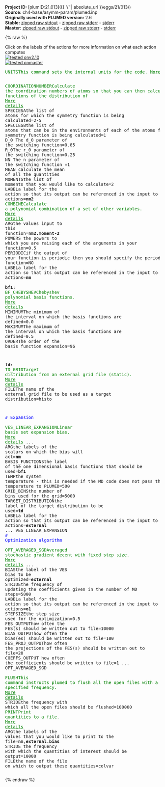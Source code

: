 **Project ID:** [plumID:21.013]({{ '/' | absolute_url }}eggs/21/013/)  
**Source:** ch4-base/asymm-param/plumed.inp  
**Originally used with PLUMED version:** 2.6  
**Stable:** [zipped raw stdout](plumed.inp.plumed.stdout.txt.zip) - [zipped raw stderr](plumed.inp.plumed.stderr.txt.zip) - [stderr](plumed.inp.plumed.stderr)  
**Master:** [zipped raw stdout](plumed.inp.plumed_master.stdout.txt.zip) - [zipped raw stderr](plumed.inp.plumed_master.stderr.txt.zip) - [stderr](plumed.inp.plumed_master.stderr)  

{% raw %}
<div class="plumedpreheader">
<div class="headerInfo" id="value_details_data/ch4-base/asymm-param/plumed.inp"> Click on the labels of the actions for more information on what each action computes </div>
<div class="containerBadge">
<div class="headerBadge"><a href="plumed.inp.plumed.stderr"><img src="https://img.shields.io/badge/v2.10-passing-green.svg" alt="tested onv2.10" /></a></div>
<div class="headerBadge"><a href="plumed.inp.plumed_master.stderr"><img src="https://img.shields.io/badge/master-passing-green.svg" alt="tested onmaster" /></a></div>
</div>
</div>
<pre class="plumedlisting">
<span class="plumedtooltip" style="color:green">UNITS<span class="right">This command sets the internal units for the code. <a href="https://www.plumed.org/doc-master/user-doc/html/UNITS" style="color:green">More details</a><i></i></span></span> <span class="plumedtooltip">LENGTH<span class="right">the units of lengths<i></i></span></span>=A <span class="plumedtooltip">TIME<span class="right">the units of time<i></i></span></span>=fs <span class="plumedtooltip">ENERGY<span class="right">the units of energy<i></i></span></span>=kcal/mol

<span style="display:none;" id="data/ch4-base/asymm-param/plumed.inp">The UNITS action with label <b></b> calculates something</span><span class="plumedtooltip" style="color:green">COORDINATIONNUMBER<span class="right">Calculate the coordination numbers of atoms so that you can then calculate functions of the distribution of <a href="https://www.plumed.org/doc-master/user-doc/html/COORDINATIONNUMBER" style="color:green">More details</a><i></i></span></span> <span class="plumedtooltip">SPECIESA<span class="right">the list of atoms for which the symmetry function is being calculated<i></i></span></span>=2-5 <span class="plumedtooltip">SPECIESB<span class="right">the list of atoms that can be in the environments of each of the atoms for which the symmetry function is being calculated<i></i></span></span>=1 <span class="plumedtooltip">D_0<span class="right"> The d_0 parameter of the switching function<i></i></span></span>=0.85 <span class="plumedtooltip">R_0<span class="right">The r_0 parameter of the switching function<i></i></span></span>=0.25 <span class="plumedtooltip">NN<span class="right"> The n parameter of the switching function <i></i></span></span>=1 <span class="plumedtooltip">MEAN<span class="right"> calculate the mean of all the quantities<i></i></span></span> <span class="plumedtooltip">MOMENTS<span class="right">the list of moments that you would like to calculate<i></i></span></span>=2 <span class="plumedtooltip">LABEL<span class="right">a label for the action so that its output can be referenced in the input to other actions<i></i></span></span>=<b name="data/ch4-base/asymm-param/plumed.inpnm2" onclick='showPath("data/ch4-base/asymm-param/plumed.inp","data/ch4-base/asymm-param/plumed.inpnm2","data/ch4-base/asymm-param/plumed.inpnm2","brown")'>nm2</b>
<span style="display:none;" id="data/ch4-base/asymm-param/plumed.inpnm2">The COORDINATIONNUMBER action with label <b>nm2</b> calculates the following quantities:<table  align="center" frame="void" width="95%" cellpadding="5%"><tr><td width="5%"><b> Quantity </b>  </td><td><b> Description </b> </td></tr><tr><td width="5%">nm2.mean</td><td>the mean of the colvars</td></tr><tr><td width="5%">nm2.moment</td><td>the moments of the distribution</td></tr><tr><td width="5%">nm2.value</td><td>the coordination numbers of the specified atoms</td></tr></table></span><span class="plumedtooltip" style="color:green">COMBINE<span class="right">Calculate a polynomial combination of a set of other variables. <a href="https://www.plumed.org/doc-master/user-doc/html/COMBINE" style="color:green">More details</a><i></i></span></span> <span class="plumedtooltip">ARG<span class="right">the values input to this function<i></i></span></span>=<b name="data/ch4-base/asymm-param/plumed.inpnm2">nm2.moment-2</b> <span class="plumedtooltip">POWERS<span class="right"> the powers to which you are raising each of the arguments in your function<i></i></span></span>=0.5 <span class="plumedtooltip">PERIODIC<span class="right">if the output of your function is periodic then you should specify the periodicity of the function<i></i></span></span>=NO <span class="plumedtooltip">LABEL<span class="right">a label for the action so that its output can be referenced in the input to other actions<i></i></span></span>=<b name="data/ch4-base/asymm-param/plumed.inpnm" onclick='showPath("data/ch4-base/asymm-param/plumed.inp","data/ch4-base/asymm-param/plumed.inpnm","data/ch4-base/asymm-param/plumed.inpnm","brown")'>nm</b>
<br/><span style="display:none;" id="data/ch4-base/asymm-param/plumed.inpnm">The COMBINE action with label <b>nm</b> calculates the following quantities:<table  align="center" frame="void" width="95%" cellpadding="5%"><tr><td width="5%"><b> Quantity </b>  </td><td><b> Description </b> </td></tr><tr><td width="5%">nm.value</td><td>a linear combination</td></tr></table></span><b name="data/ch4-base/asymm-param/plumed.inpbf1" onclick='showPath("data/ch4-base/asymm-param/plumed.inp","data/ch4-base/asymm-param/plumed.inpbf1","data/ch4-base/asymm-param/plumed.inpbf1","brown")'>bf1</b>: <span class="plumedtooltip" style="color:green">BF_CHEBYSHEV<span class="right">Chebyshev polynomial basis functions. <a href="https://www.plumed.org/doc-master/user-doc/html/BF_CHEBYSHEV" style="color:green">More details</a><i></i></span></span> <span class="plumedtooltip">MINIMUM<span class="right">The minimum of the interval on which the basis functions are defined<i></i></span></span>=0.0 <span class="plumedtooltip">MAXIMUM<span class="right">The maximum of the interval on which the basis functions are defined<i></i></span></span>=0.5 <span class="plumedtooltip">ORDER<span class="right">The order of the basis function expansion<i></i></span></span>=96

<span style="display:none;" id="data/ch4-base/asymm-param/plumed.inpbf1">The BF_CHEBYSHEV action with label <b>bf1</b> calculates something</span><b name="data/ch4-base/asymm-param/plumed.inptd" onclick='showPath("data/ch4-base/asymm-param/plumed.inp","data/ch4-base/asymm-param/plumed.inptd","data/ch4-base/asymm-param/plumed.inptd","brown")'>td</b>: <span class="plumedtooltip" style="color:green">TD_GRID<span class="right">Target distribution from an external grid file (static). <a href="https://www.plumed.org/doc-master/user-doc/html/TD_GRID" style="color:green">More details</a><i></i></span></span> <span class="plumedtooltip">FILE<span class="right">The name of the external grid file to be used as a target distribution<i></i></span></span>=histo

<span style="color:blue" class="comment"># Expansion</span>
<br/><span style="display:none;" id="data/ch4-base/asymm-param/plumed.inptd">The TD_GRID action with label <b>td</b> calculates something</span><span class="plumedtooltip" style="color:green">VES_LINEAR_EXPANSION<span class="right">Linear basis set expansion bias. <a href="https://www.plumed.org/doc-master/user-doc/html/VES_LINEAR_EXPANSION" style="color:green">More details</a><i></i></span></span> ...
 <span class="plumedtooltip">ARG<span class="right">the labels of the scalars on which the bias will act<i></i></span></span>=<b name="data/ch4-base/asymm-param/plumed.inpnm">nm</b>
 <span class="plumedtooltip">BASIS_FUNCTIONS<span class="right">the label of the one dimensional basis functions that should be used<i></i></span></span>=<b name="data/ch4-base/asymm-param/plumed.inpbf1">bf1</b>
 <span class="plumedtooltip">TEMP<span class="right">the system temperature - this is needed if the MD code does not pass the temperature to PLUMED<i></i></span></span>=500
 <span class="plumedtooltip">GRID_BINS<span class="right">the number of bins used for the grid<i></i></span></span>=5000
 <span class="plumedtooltip">TARGET_DISTRIBUTION<span class="right">the label of the target distribution to be used<i></i></span></span>=<b name="data/ch4-base/asymm-param/plumed.inptd">td</b>
 <span class="plumedtooltip">LABEL<span class="right">a label for the action so that its output can be referenced in the input to other actions<i></i></span></span>=<b name="data/ch4-base/asymm-param/plumed.inpexternal" onclick='showPath("data/ch4-base/asymm-param/plumed.inp","data/ch4-base/asymm-param/plumed.inpexternal","data/ch4-base/asymm-param/plumed.inpexternal","brown")'>external</b>
... VES_LINEAR_EXPANSION
<br/><span style="color:blue" class="comment"># Optimization algorithm</span>
<br/><span style="display:none;" id="data/ch4-base/asymm-param/plumed.inpexternal">The VES_LINEAR_EXPANSION action with label <b>external</b> calculates the following quantities:<table  align="center" frame="void" width="95%" cellpadding="5%"><tr><td width="5%"><b> Quantity </b>  </td><td><b> Description </b> </td></tr><tr><td width="5%">external.bias</td><td>the instantaneous value of the bias potential</td></tr><tr><td width="5%">external.force2</td><td>the instantaneous value of the squared force due to this bias potential</td></tr></table></span><span class="plumedtooltip" style="color:green">OPT_AVERAGED_SGD<span class="right">Averaged stochastic gradient decent with fixed step size. <a href="https://www.plumed.org/doc-master/user-doc/html/OPT_AVERAGED_SGD" style="color:green">More details</a><i></i></span></span> ...
  <span class="plumedtooltip">BIAS<span class="right">the label of the VES bias to be optimized<i></i></span></span>=<b name="data/ch4-base/asymm-param/plumed.inpexternal">external</b>
  <span class="plumedtooltip">STRIDE<span class="right">the frequency of updating the coefficients given in the number of MD steps<i></i></span></span>=5000
  <span class="plumedtooltip">LABEL<span class="right">a label for the action so that its output can be referenced in the input to other actions<i></i></span></span>=<b name="data/ch4-base/asymm-param/plumed.inpo1" onclick='showPath("data/ch4-base/asymm-param/plumed.inp","data/ch4-base/asymm-param/plumed.inpo1","data/ch4-base/asymm-param/plumed.inpo1","brown")'>o1</b>
  <span class="plumedtooltip">STEPSIZE<span class="right">the step size used for the optimization<i></i></span></span>=0.5
  <span class="plumedtooltip">FES_OUTPUT<span class="right">how often the FES(s) should be written out to file<i></i></span></span>=10000
  <span class="plumedtooltip">BIAS_OUTPUT<span class="right">how often the bias(es) should be written out to file<i></i></span></span>=100
  <span class="plumedtooltip">FES_PROJ_OUTPUT<span class="right">how often the projections of the FES(s) should be written out to file<i></i></span></span>=20
  <span class="plumedtooltip">COEFFS_OUTPUT<span class="right"> how often the coefficients should be written to file<i></i></span></span>=1
... OPT_AVERAGED_SGD
<br/><span style="display:none;" id="data/ch4-base/asymm-param/plumed.inpo1">The OPT_AVERAGED_SGD action with label <b>o1</b> calculates the following quantities:<table  align="center" frame="void" width="95%" cellpadding="5%"><tr><td width="5%"><b> Quantity </b>  </td><td><b> Description </b> </td></tr><tr><td width="5%">o1.value</td><td>a scalar</td></tr></table></span><span class="plumedtooltip" style="color:green">FLUSH<span class="right">This command instructs plumed to flush all the open files with a user specified frequency. <a href="https://www.plumed.org/doc-master/user-doc/html/FLUSH" style="color:green">More details</a><i></i></span></span> <span class="plumedtooltip">STRIDE<span class="right">the frequency with which all the open files should be flushed<i></i></span></span>=100000
<span class="plumedtooltip" style="color:green">PRINT<span class="right">Print quantities to a file. <a href="https://www.plumed.org/doc-master/user-doc/html/PRINT" style="color:green">More details</a><i></i></span></span> <span class="plumedtooltip">ARG<span class="right">the labels of the values that you would like to print to the file<i></i></span></span>=<b name="data/ch4-base/asymm-param/plumed.inpnm">nm</b>,<b name="data/ch4-base/asymm-param/plumed.inpexternal">external.bias</b> <span class="plumedtooltip">STRIDE<span class="right"> the frequency with which the quantities of interest should be output<i></i></span></span>=10000 <span class="plumedtooltip">FILE<span class="right">the name of the file on which to output these quantities<i></i></span></span>=colvar
</pre>
{% endraw %}
